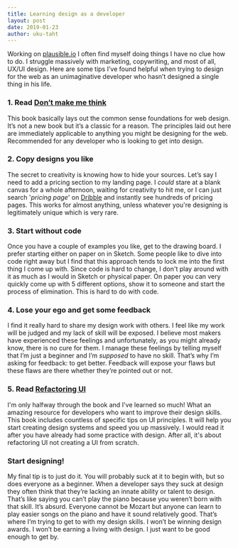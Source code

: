 ```yaml
---
title: Learning design as a developer
layout: post
date: 2019-01-23
author: uku-taht
---
```

Working on [plausible.io](https://plausible.io) I often find myself doing things I have no clue how to do. I struggle massively with marketing, copywriting, and most of all, UX/UI design. Here are some tips I’ve found helpful when trying to design for the web as an unimaginative developer who hasn’t designed a single thing in his life.

### 1. Read [Don’t make me think](https://www.amazon.co.uk/Dont-Make-Think-Revisited-Usability/dp/0321965515)

This book basically lays out the common sense foundations for web design. It’s not a new book but it’s a classic for a reason. The principles laid out here are immediately applicable to anything you might be designing for the web.
Recommended for any developer who is looking to get into design.

### 2. Copy designs you like

The secret to creativity is knowing how to hide your sources. Let’s say I need to add a pricing section to my landing page. I *could* stare at a blank canvas for a whole afternoon, waiting for creativity to hit me, or I can just search '*pricing page*' on [Dribble](https://dribbble.com/) and instantly see hundreds of pricing pages. This works for almost anything, unless whatever you're designing is legitimately unique which is very rare.


### 3. Start without code

Once you have a couple of examples you like, get to the drawing board. I prefer starting either on paper on in Sketch. Some people like to dive into code right away but I find that this approach tends to lock me into the first thing I come up with. Since code is hard to change, I don't play around with it as much as I would in Sketch or physical paper. On paper you can very quickly come up with 5 different options, show it to someone and start the process of elimination. This is hard to do with code.

### 4. Lose your ego and get some feedback

I find it really hard to share my design work with others. I feel like my work will be judged and my lack of skill will be exposed. I believe most makers have experienced these feelings and unfortunately, as you might already know, there is no cure for them. I manage these feelings by telling myself that I’m just a beginner and I’m _supposed_ to have no skill. That’s why I’m asking for feedback: to get better. Feedback will expose your flaws but these flaws are there whether they’re pointed out or not.

### 5. Read [Refactoring UI](https://refactoringui.com/book/)

I'm only halfway through the book and I've learned so much! What an amazing resource for developers who want to improve their design skills. This book includes countless of specific tips on UI principles. It will help you start creating design systems and speed you up massively. I would read it after you have already had some practice with design. After all, it's about refactoring UI not creating a UI from scratch.

### Start designing!

My final tip is to just do it. You will probably suck at it to begin with, but so does everyone as a beginner. When a developer says they suck at design they often think that they’re lacking an innate ability or talent to design. That’s like saying you can’t play the piano because you weren’t born with that skill. It’s absurd. Everyone cannot be Mozart but anyone can learn to play easier songs on the piano and have it sound relatively good. That’s where I’m trying to get to with my design skills. I won’t be winning design awards. I won’t be earning a living with design. I just want to be good enough to get by.
